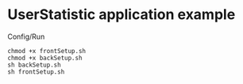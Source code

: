 # UserStatistic application example

Config/Run
```
chmod +x frontSetup.sh
chmod +x backSetup.sh
sh backSetup.sh
sh frontSetup.sh
```
